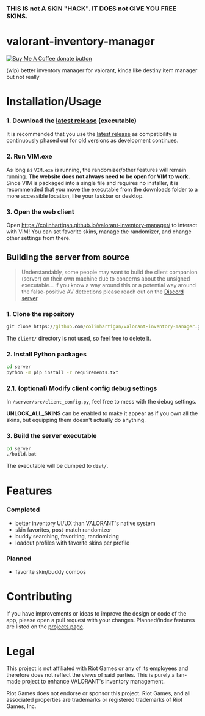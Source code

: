 ### **THIS IS not A SKIN "HACK". IT DOES not GIVE YOU FREE SKINS.**


# valorant-inventory-manager
<span class="badge-buymeacoffee">
<a href="https://ko-fi.com/colinh" title="Donate to this project using Buy Me A Coffee"><img src="https://img.shields.io/badge/buy%20me%20a%20coffee-donate-yellow.svg" alt="Buy Me A Coffee donate button" /></a>
</span>

(wip) better inventory manager for valorant, kinda like destiny item manager but not really

# Installation/Usage
<!-- **[Demo/tutorial](https://www.youtube.com/watch?v=scMHkcre9yE) → urnotjustin's Youtube video** -->

### 1. Download the [latest release](https://github.com/colinhartigan96/valorant-inventory-manager/releases/latest) (executable)
It is recommended that you use the [latest release](https://github.com/colinhartigan96/valorant-inventory-manager/releases/latest) as compatibility is continuously phased out for old versions as development continues.

### 2. Run VIM.exe
As long as `VIM.exe` is running, the randomizer/other features will remain running. **The website does not always need to be open for VIM to work.** Since VIM is packaged into a single file and requires no installer, it is recommended that you move the executable from the downloads folder to a more accessible location, like your taskbar or desktop.

### 3. Open the web client
Open https://colinhartigan.github.io/valorant-inventory-manager/ to interact with VIM! You can set favorite skins, manage the randomizer, and change other settings from there.

## Building the server from source
> Understandably, some people may want to build the client companion (server) on their own machine due to concerns about the unsigned executable... if you know a way around this or a potential way around the false-positive AV detections please reach out on the [Discord server](https://discord.gg/uGuswsZwAT).

### 1. Clone the repository
```cmd
git clone https://github.com/colinhartigan/valorant-inventory-manager.git
```
The `client/` directory is not used, so feel free to delete it.

### 2. Install Python packages
```cmd
cd server
python -m pip install -r requirements.txt
```

### 2.1. (optional) Modify client config debug settings
In `/server/src/client_config.py`, feel free to mess with the debug settings.

**UNLOCK_ALL_SKINS** can be enabled to make it appear as if you own all the skins, but equipping them doesn't actually do anything.

### 3. Build the server executable
```cmd
cd server
./build.bat
```
The executable will be dumped to `dist/`. 

# Features
### Completed
- better inventory UI/UX than VALORANT's native system
- skin favorites, post-match randomizer
- buddy searching, favoriting, randomizing
- loadout profiles with favorite skins per profile

### Planned
- favorite skin/buddy combos

# Contributing
If you have improvements or ideas to improve the design or code of the app, please open a pull request with your changes. Planned/indev features are listed on the [projects page](https://github.com/colinhartigan96/valorant-inventory-manager/projects/1). 

# Legal
This project is not affiliated with Riot Games or any of its employees and therefore does not reflect the views of said parties. This is purely a fan-made project to enhance VALORANT's inventory management.

Riot Games does not endorse or sponsor this project. Riot Games, and all associated properties are trademarks or registered trademarks of Riot Games, Inc.
